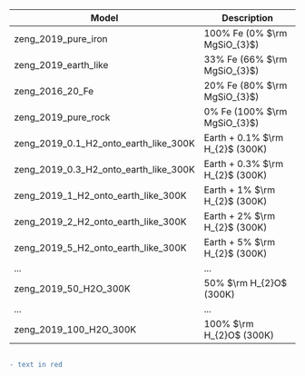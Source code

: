 
| Model  | Description |
|--------|-------------|
| zeng_2019_pure_iron  | 100% Fe (0% $\rm MgSiO_{3}$) |
| zeng_2019_earth_like | 33% Fe (66% $\rm MgSiO_{3}$)  |
| zeng_2016_20_Fe | 20% Fe (80% $\rm MgSiO_{3}$)  |
| zeng_2019_pure_rock | 0% Fe (100% $\rm MgSiO_{3}$)  |
| zeng_2019_0.1_H2_onto_earth_like_300K | Earth + 0.1% $\rm H_{2}$ (300K)  |
| zeng_2019_0.3_H2_onto_earth_like_300K | Earth + 0.3% $\rm H_{2}$ (300K)  |
| zeng_2019_1_H2_onto_earth_like_300K | Earth + 1% $\rm H_{2}$ (300K)  |
| zeng_2019_2_H2_onto_earth_like_300K | Earth + 2% $\rm H_{2}$ (300K)  |
| zeng_2019_5_H2_onto_earth_like_300K | Earth + 5% $\rm H_{2}$ (300K)  |
|...|...|
|zeng_2019_50_H2O_300K| 50% $\rm H_{2}O$ (300K) |
|...|...|
|zeng_2019_100_H2O_300K| 100% $\rm H_{2}O$ (300K) |

```diff

- text in red

```
